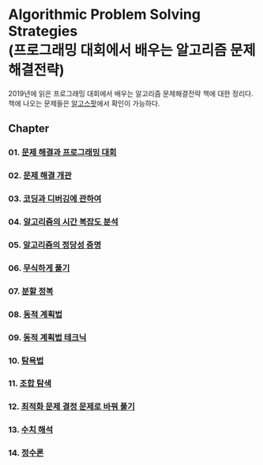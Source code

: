Algorithmic Problem Solving Strategies<br>
(프로그래밍 대회에서 배우는 알고리즘 문제해결전략)
====================================================================================

2019년에 읽은 프로그래밍 대회에서 배우는 알고리즘 문제해결전략 책에 대한 정리다.<br>
책에 나오는 문제들은 [알고스팟](https://book.algospot.com/problems.html)에서 확인이 가능하다.

## Chapter
### 01. [문제 해결과 프로그래밍 대회](https://github.com/KangJiJi/Study/tree/master/algorithmicProblemSolvingStrategies/chapter01)
### 02. [문제 해결 개관](https://github.com/KangJiJi/Study/tree/master/algorithmicProblemSolvingStrategies/chapter02)
### 03. [코딩과 디버깅에 관하여](https://github.com/KangJiJi/Study/tree/master/algorithmicProblemSolvingStrategies/chapter03)
### 04. [알고리즘의 시간 복잡도 분석](https://github.com/KangJiJi/Study/tree/master/algorithmicProblemSolvingStrategies/chapter04)
### 05. [알고리즘의 정당성 증명](https://github.com/KangJiJi/Study/tree/master/algorithmicProblemSolvingStrategies/chapter05)
### 06. [무식하게 풀기](https://github.com/KangJiJi/Study/tree/master/algorithmicProblemSolvingStrategies/chapter06)
### 07. [분할 정복](https://github.com/KangJiJi/Study/tree/master/algorithmicProblemSolvingStrategies/chapter07)
### 08. [동적 계획법](https://github.com/KangJiJi/Study/tree/master/algorithmicProblemSolvingStrategies/chapter08)
### 09. [동적 계획법 테크닉](https://github.com/KangJiJi/Study/tree/master/algorithmicProblemSolvingStrategies/chapter09)
### 10. [탐욕법](https://github.com/KangJiJi/Study/tree/master/algorithmicProblemSolvingStrategies/chapter10)
### 11. [조합 탐색](https://github.com/KangJiJi/Study/tree/master/algorithmicProblemSolvingStrategies/chapter11)
### 12. [최적화 문제 결정 문제로 바꿔 풀기](https://github.com/KangJiJi/Study/tree/master/algorithmicProblemSolvingStrategies/chapter12)
### 13. [수치 해석](https://github.com/KangJiJi/Study/tree/master/algorithmicProblemSolvingStrategies/chapter13)
### 14. [정수론](https://github.com/KangJiJi/Study/tree/master/algorithmicProblemSolvingStrategies/chapter14)